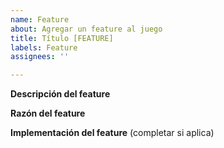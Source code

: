 ```yaml
---
name: Feature
about: Agregar un feature al juego
title: Título [FEATURE]
labels: Feature
assignees: ''

---
```


**Descripción del feature**

**Razón del feature**

**Implementación del feature**
(completar si aplica)
